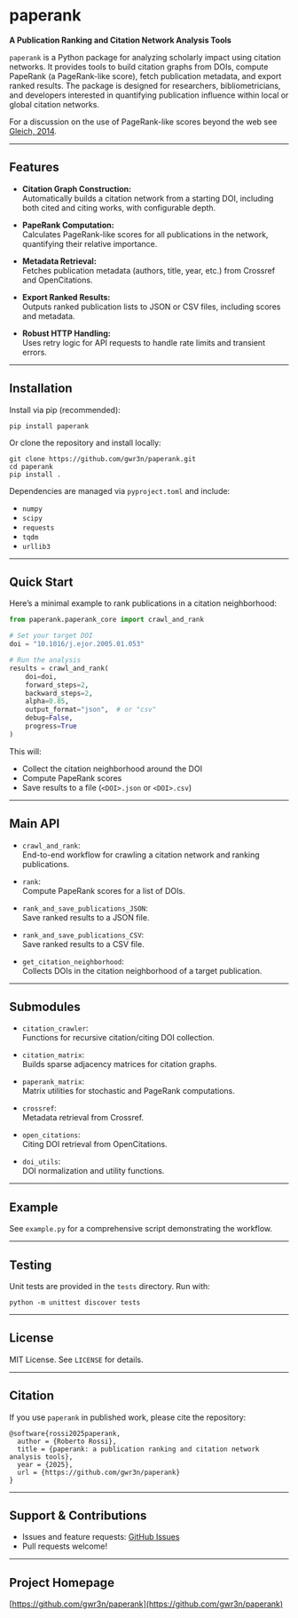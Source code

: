 # paperank

**A Publication Ranking and Citation Network Analysis Tools**

`paperank` is a Python package for analyzing scholarly impact using citation networks. It provides tools to build citation graphs from DOIs, compute PapeRank (a PageRank-like score), fetch publication metadata, and export ranked results. The package is designed for researchers, bibliometricians, and developers interested in quantifying publication influence within local or global citation networks.

For a discussion on the use of PageRank-like scores beyond the web see [Gleich, 2014](https://arxiv.org/abs/1407.5107).

---

## Features

- **Citation Graph Construction:**  
  Automatically builds a citation network from a starting DOI, including both cited and citing works, with configurable depth.

- **PapeRank Computation:**  
  Calculates PageRank-like scores for all publications in the network, quantifying their relative importance.

- **Metadata Retrieval:**  
  Fetches publication metadata (authors, title, year, etc.) from Crossref and OpenCitations.

- **Export Ranked Results:**  
  Outputs ranked publication lists to JSON or CSV files, including scores and metadata.

- **Robust HTTP Handling:**  
  Uses retry logic for API requests to handle rate limits and transient errors.

---

## Installation

Install via pip (recommended):

```
pip install paperank
```

Or clone the repository and install locally:

```
git clone https://github.com/gwr3n/paperank.git
cd paperank
pip install .
```

Dependencies are managed via `pyproject.toml` and include:
- `numpy`
- `scipy`
- `requests`
- `tqdm`
- `urllib3`

---

## Quick Start

Here’s a minimal example to rank publications in a citation neighborhood:

```python
from paperank.paperank_core import crawl_and_rank

# Set your target DOI
doi = "10.1016/j.ejor.2005.01.053"

# Run the analysis
results = crawl_and_rank(
    doi=doi,
    forward_steps=2,
    backward_steps=2,
    alpha=0.85,
    output_format="json",  # or "csv"
    debug=False,
    progress=True
)
```

This will:
- Collect the citation neighborhood around the DOI
- Compute PapeRank scores
- Save results to a file (`<DOI>.json` or `<DOI>.csv`)

---

## Main API

- `crawl_and_rank`:  
  End-to-end workflow for crawling a citation network and ranking publications.

- `rank`:  
  Compute PapeRank scores for a list of DOIs.

- `rank_and_save_publications_JSON`:  
  Save ranked results to a JSON file.

- `rank_and_save_publications_CSV`:  
  Save ranked results to a CSV file.

- `get_citation_neighborhood`:  
  Collects DOIs in the citation neighborhood of a target publication.

---

## Submodules

- `citation_crawler`:  
  Functions for recursive citation/citing DOI collection.

- `citation_matrix`:  
  Builds sparse adjacency matrices for citation graphs.

- `paperank_matrix`:  
  Matrix utilities for stochastic and PageRank computations.

- `crossref`:  
  Metadata retrieval from Crossref.

- `open_citations`:  
  Citing DOI retrieval from OpenCitations.

- `doi_utils`:  
  DOI normalization and utility functions.

---

## Example

See `example.py` for a comprehensive script demonstrating the workflow.

---

## Testing

Unit tests are provided in the `tests` directory. Run with:

```
python -m unittest discover tests
```

---

## License

MIT License. See `LICENSE` for details.

---

## Citation

If you use `paperank` in published work, please cite the repository:

```
@software{rossi2025paperank,
  author = {Roberto Rossi},
  title = {paperank: a publication ranking and citation network analysis tools},
  year = {2025},
  url = {https://github.com/gwr3n/paperank}
}
```

---

## Support & Contributions

- Issues and feature requests: [GitHub Issues](https://github.com/gwr3n/paperank/issues)
- Pull requests welcome!

---

## Project Homepage

[https://github.com/gwr3n/paperank](https://github.com/gwr3n/paperank)